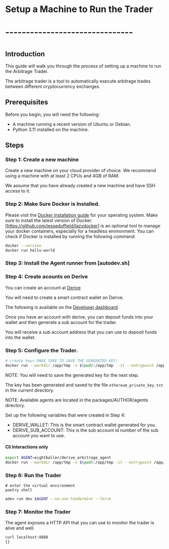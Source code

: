 # Setup a Machine to Run the Trader
# -------------------------------
#

## Introduction

This guide will walk you through the process of setting up a machine to run the Arbitrage Trader.

The arbitrage trader is a tool to automatically execute arbitrage trades between different cryptocurrency exchanges.

## Prerequisites

Before you begin, you will need the following:

- A machine running a recent version of Ubuntu or Debian.
- Python 3.11 installed on the machine.

## Steps 

### Step 1: Create a new machine

Create a new machine on your cloud provider of choice. We recommend using a machine with at least 2 CPUs and 4GB of RAM.

We assume that you have already created a new machine and have SSH access to it.

### Step 2: Make Sure Docker is Installed.

Please visit the [Docker installation guide](https://docs.docker.com/engine/install/) for your operating system.
Make sure to install the latest version of Docker.
[https://github.com/jesseduffield/lazydocker] is an optional tool to manage your docker containers, especially for a headless environment.
You can check if Docker is installed by running the following command:

```bash
docker --version
docker run hello-world
```
### Step 3: Install the Agent runner from [autodev.sh]


### Step 4: Create acounts on Derive
You can create an account at [Derive](https://www.derive.xyz/invite/A0HQW)

You will need to create a smart contract wallet on Derive.

The following is available on the [Developer dashboard](https://www.derive.xyz/developers).

Once you have an account with derive, you can deposit funds into your wallet and then generate a sub account for the trader.

You will receive a sub account address that you can use to deposit funds into the wallet.

### Step 5: Configure the Trader.

```bash
# create keys MAKE SURE TO SAVE THE GENERATED KEY!
docker run --workdir /app/tmp -v $(pwd):/app/tmp  -it --entrypoint /app/.venv/bin/autonomy capitalisation_station:latest generate-key ethereum
```

NOTE: You will need to save the generated key for the next step.

The key has been generated and saved to the file `ethereum_private_key.txt` in the current directory.

NOTE: Available agents are located in the packages/AUTHOR/agents directory.

Set up the following variables that were created in Step 4:
- DERIVE_WALLET: This is the smart contract wallet generated for you.
- DERIVE_SUB_ACCOUNT: This is the sub account id number of the sub account you want to use.


#### Cli Interactions only

```bash
export AGENT=eightballer/derive_arbitrage_agent
docker run --workdir /app/tmp -v $(pwd):/app/tmp -it --entrypoint /app/.venv/bin/python capitalisation_station:latest scripts/generator.py $AGENT
```

### Step 6: Run the Trader

```
# enter the virtual environment
poetry shell
```

```bash
adev run dev $AGENT --no-use-tendermint --force 
```

### Step 7: Monitor the Trader

The agent exposes a HTTP API that you can use to monitor the trader is alive and well.

```bash
curl localhost:8888
{}
```


